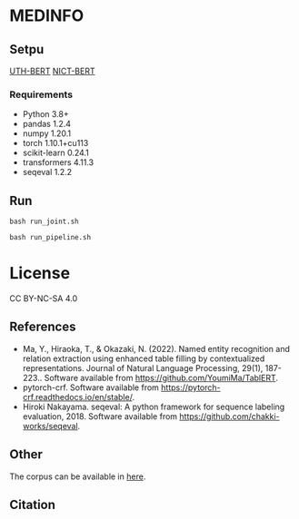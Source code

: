 # MEDINFO

## Setpu

[UTH-BERT](https://ai-health.m.u-tokyo.ac.jp/home/research/uth-bert)
[NICT-BERT](https://alaginrc.nict.go.jp/nict-bert/index.html)

### Requirements

- Python 3.8+
- pandas 1.2.4
- numpy 1.20.1
- torch 1.10.1+cu113
- scikit-learn 0.24.1
- transformers 4.11.3
- seqeval 1.2.2

## Run

```
bash run_joint.sh
```

```
bash run_pipeline.sh
```

# License
CC BY-NC-SA 4.0

## References

- Ma, Y., Hiraoka, T., & Okazaki, N. (2022). Named entity recognition and relation extraction using enhanced table filling by contextualized representations. Journal of Natural Language Processing, 29(1), 187-223.. Software available from https://github.com/YoumiMa/TablERT.
- pytorch-crf. Software available from https://pytorch-crf.readthedocs.io/en/stable/.
- Hiroki Nakayama. seqeval: A python framework for sequence labeling evaluation, 2018. Software available from https://github.com/chakki-works/seqeval.

## Other

The corpus can be available in [here](https://ai-health.m.u-tokyo.ac.jp/home/research/corpus).

## Citation

```
```
